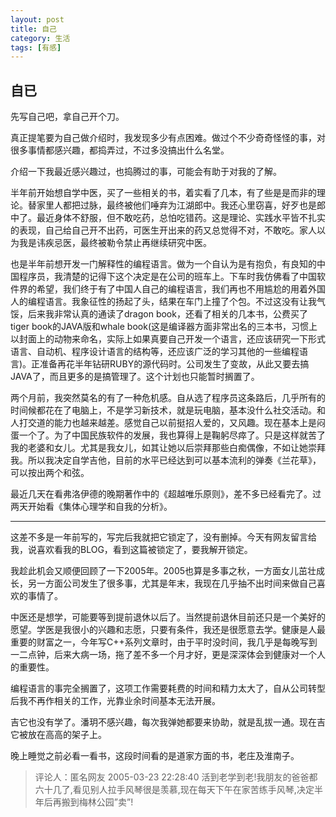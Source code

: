 ```yaml
---
layout: post
title: 自己
category: 生活
tags: [有感]
---
```


## 自已

先写自己吧，拿自己开个刀。

真正提笔要为自己做介绍时，我发现多少有点困难。做过个不少奇奇怪怪的事，对很多事情都感兴趣，都捣弄过，不过多没搞出什么名堂。

介绍一下我最近感兴趣过，也捣腾过的事，可能会有助于对我的了解。

半年前开始想自学中医，买了一些相关的书，着实看了几本，有了些是是而非的理论。替家里人都把过脉，最终被他们唾弃为江湖郎中。我还心里窃喜，好歹也是郎中了。最近身体不舒服，但不敢吃药，总怕吃错药。这是理论、实践水平皆不扎实的表现，自己给自己开不出药，可医生开出来的药又总觉得不对，不敢吃。家人以为我是讳疾忌医，最终被勒令禁止再继续研究中医。

也是半年前想开发一门解释性的编程语言。做为一个自认为是有抱负，有良知的中国程序员，我清楚的记得下这个决定是在公司的班车上。下车时我仿佛看了中国软件界的希望，我们终于有了中国人自己的编程语言，我们再也不用尴尬的用着外国人的编程语言。我象征性的扬起了头，结果在车门上撞了个包。不过这没有让我气馁，后来我非常认真的通读了dragon book，还看了相关的几本书，公费买了tiger book的JAVA版和whale book(这是编译器方面非常出名的三本书，习惯上以封面上的动物来命名，实际上如果真要自己开发一个语言，还应该研究一下形式语言、自动机、程序设计语言的结构等，还应该广泛的学习其他的一些编程语言)。正准备再花半年钻研RUBY的源代码时。公司发生了变故，从此又要去搞JAVA了，而且更多的是搞管理了。这个计划也只能暂时搁置了。

两个月前，我突然莫名的有了一种危机感。自从选了程序员这条路后，几乎所有的时间候都花在了电脑上，不是学习新技术，就是玩电脑，基本没什么社交活动。和人打交道的能力也越来越差。感觉自己以前挺招人爱的，又风趣。现在基本上是闷蛋一个了。为了中国民族软件的发展，我也算得上是鞠躬尽瘁了。只是这样就苦了我的老婆和女儿。尤其是我女儿，如其让她以后崇拜那些白痴偶像，不如让她崇拜我。所以我决定自学吉他，目前的水平已经达到可以基本流利的弹奏《兰花草》，可以按出两个和弦。

最近几天在看弗洛伊德的晚期著作中的《超越唯乐原则》，差不多已经看完了。过两天开始看《集体心理学和自我的分析》。

---

这差不多是一年前写的，写完后我就把它锁定了，没有删掉。今天有网友留言给我，说喜欢看我的BLOG，看到这篇被锁定了，要我解开锁定。

我趁此机会又顺便回顾了一下2005年。2005也算是多事之秋，一方面女儿茁壮成长，另一方面公司发生了很多事，尤其是年末，我现在几乎抽不出时间来做自己喜欢的事情了。

中医还是想学，可能要等到提前退休以后了。当然提前退休目前还只是一个美好的愿望。学医是我很小的兴趣和志愿，只要有条件，我还是很愿意去学。健康是人最重要的财富之一，今年写C++系列文章时，由于平时没时间，我几乎是每晚写到一二点钟，后来大病一场，拖了差不多一个月才好，更是深深体会到健康对一个人的重要性。

编程语言的事完全搁置了，这项工作需要耗费的时间和精力太大了，自从公司转型后我不再作相关的工作，光靠业余时间基本无法开展。

吉它也没有学了。潘玥不感兴趣，每次我弹她都要来协助，就是乱拔一通。现在吉它被放在高高的架子上。

晚上睡觉之前必看一看书，这段时间看的是道家方面的书，老庄及淮南子。 

> 评论人：匿名网友 2005-03-23 22:28:40 活到老学到老!我朋友的爸爸都六十几了,看见别人拉手风琴很是羡慕,现在每天下午在家苦练手风琴,决定半年后再搬到梅林公园”卖”!